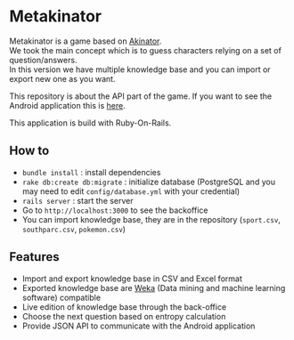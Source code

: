 # Metakinator

Metakinator is a game based on [Akinator](http://en.akinator.com/).  
We took the main concept which is to guess characters relying on a set of question/answers.  
In this version we have multiple knowledge base and you can import or export new one as you want.  

This repository is about the API part of the game. If you want to see the Android application this is [here](http://github.com).  

This application is build with Ruby-On-Rails.

## How to

  - `bundle install` : install dependencies
  - `rake db:create db:migrate` : initialize database (PostgreSQL and you may need to edit `config/database.yml` with your credential)
  - `rails server` : start the server
  - Go to `http://localhost:3000` to see the backoffice
  - You can import knowledge base, they are in the repository (`sport.csv`, `southparc.csv`, `pokemon.csv`)

## Features

  - Import and export knowledge base in CSV and Excel format
  - Exported knowledge base are [Weka](http://www.cs.waikato.ac.nz/ml/weka/) (Data mining and machine learning software) compatible
  - Live edition of knowledge base through the back-office
  - Choose the next question based on entropy calculation
  - Provide JSON API to communicate with the Android application
